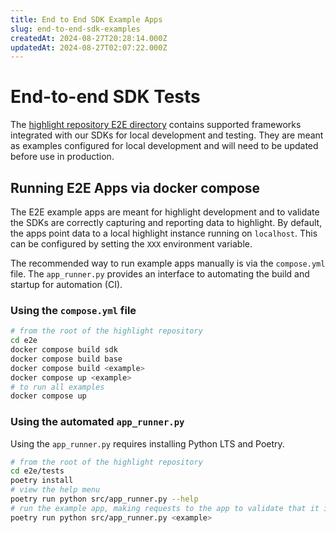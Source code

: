 ```yaml
---
title: End to End SDK Example Apps
slug: end-to-end-sdk-examples
createdAt: 2024-08-27T20:28:14.000Z
updatedAt: 2024-08-27T02:07:22.000Z
---
```


# End-to-end SDK Tests

The [highlight repository E2E directory](https://github.com/highlight/highlight/tree/main/e2e) contains
supported frameworks integrated with our SDKs for local development and testing.
They are meant as examples configured for local development and will need to be updated before use in production.

## Running E2E Apps via docker compose

The E2E example apps are meant for highlight development and to validate
the SDKs are correctly capturing and reporting data to highlight. By default, the apps
point data to a local highlight instance running on `localhost`. This can be configured
by setting the `XXX` environment variable.

The recommended way to run example apps manually is via the `compose.yml` file. The
`app_runner.py` provides an interface to automating the build and startup for automation (CI).

### Using the `compose.yml` file

```bash
# from the root of the highlight repository
cd e2e
docker compose build sdk
docker compose build base
docker compose build <example>
docker compose up <example>
# to run all examples
docker compose up
```

### Using the automated `app_runner.py`

Using the `app_runner.py` requires installing Python LTS and Poetry.

```bash
# from the root of the highlight repository
cd e2e/tests
poetry install
# view the help menu
poetry run python src/app_runner.py --help
# run the example app, making requests to the app to validate that it is healthy
poetry run python src/app_runner.py <example>

```
